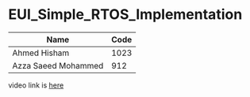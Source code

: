 # EUI_Simple_RTOS_Implementation

 | Name  | Code |
| ------------- | ------------- |
| Ahmed Hisham  | 1023  |
| Azza Saeed Mohammed  | 912  |

video link is [here](https://youtu.be/7ebfoUO-ruQ)
